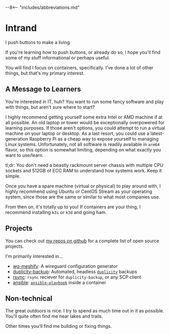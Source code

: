 --8<-- "includes/abbreviations.md"

# Intrand

I push buttons to make a living.

If you're learning how to push buttons, or already do so, I hope you'll find some of my stuff informational or perhaps useful.

You will find I focus on containers, specifically. I've done a lot of other things, but that's my primary interest.

## A Message to Learners

You're interested in IT, huh? You want to run some fancy software and play with things, but aren't sure where to start?

I highly recommend getting yourself some extra Intel or AMD machine if at all possible. An old laptop or tower would be exceptionally overpowered for learning purposes. If those aren't options, you could attempt to run a virtual machine on your laptop or desktop. As a last resort, you could use a latest-generation Raspberry Pi as a cheap way to expose yourself to managing Linux systems. Unfortunately, not all software is readily available in `arm64` flavor, so this option is somewhat limiting, depending on what exactly you want to use/learn.

tl;dr: You don't need a beastly rackmount server chassis with multiple CPU sockets and 512GB of ECC RAM to understand how systems work. Keep it simple.

Once you have a spare machine (virtual or physical) to play around with, I highly recommend using Ubuntu or CentOS Stream as your operating system, since those are the same or similar to what most companies use.

From then on, it's totally up to you! If containers are your thing, I recommend installing `k3s` or `k3d` and going ham.

## Projects

You can check out [my repos on github](https://github.com/intrand?tab=repositories) for a complete list of open source projects.

I'm primarily interested in...

* [wg-meshify](https://github.com/intrand/wg-meshify): A wireguard configuration generator
* [duplicity-backup](https://github.com/intrand/duplicity-backup): Automated, headless [`duplicity`](https://duplicity.gitlab.io/duplicity-web) backups
* [rsync](https://github.com/intrand/rsync): `rsync` reciever for `duplicity-backup`, or any SCP client
* [ansible](https://github.com/intrand/ansible): [`ansible-playbook`](https://docs.ansible.com/ansible/latest) inside a container

## Non-technical

The great outdoors is nice. I try to spend as much time out in it as possible. You'll quite often find me near lakes and trails.

Other times you'll find me building or fixing things.
